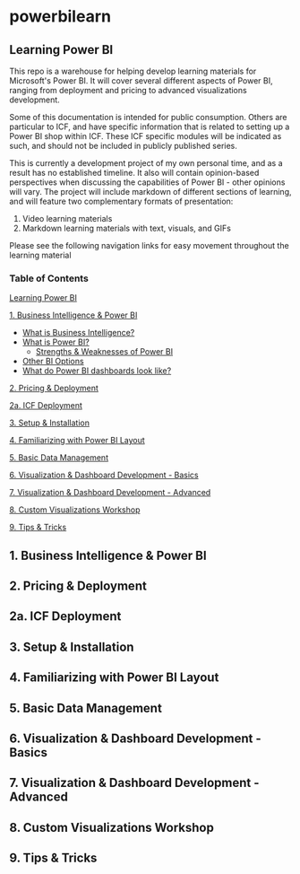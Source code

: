 # powerbilearn

## Learning Power BI
This repo is a warehouse for helping develop learning materials for Microsoft's Power BI. It will cover several different aspects of Power BI, ranging from deployment and pricing to advanced visualizations development.

Some of this documentation is intended for public consumption. Others are particular to ICF, and have specific information that is related to setting up a Power BI shop within ICF. These ICF specific modules will be indicated as such, and should not be included in publicly published series.

This is currently a development project of my own personal time, and as a result has no established timeline. It also will contain opinion-based perspectives when discussing the capabilities of Power BI - other opinions will vary. The project will include markdown of different sections of learning, and will feature two complementary formats of presentation:
1. Video learning materials
2. Markdown learning materials with text, visuals, and GIFs

Please see the following navigation links for easy movement throughout the learning material
### Table of Contents
[Learning Power BI](https://github.com/ErikKBethke/powerbilearn#learning-power-bi)  

[1. Business Intelligence & Power BI](https://github.com/ErikKBethke/powerbilearn/blob/master/docs/Business%20Intelligence%20%26%20Power%20BI.md#1-business-intelligence--power-bi)  
  * [What is Business Intelligence?](https://github.com/ErikKBethke/powerbilearn/blob/master/docs/Business%20Intelligence%20%26%20Power%20BI.md#what-is-business-intelligence)
  * [What is Power BI?](https://github.com/ErikKBethke/powerbilearn/blob/master/docs/Business%20Intelligence%20%26%20Power%20BI.md#what-is-power-bi)
    - [Strengths & Weaknesses of Power BI](https://github.com/ErikKBethke/powerbilearn/blob/master/docs/Business%20Intelligence%20%26%20Power%20BI.md#strengths--weaknesses-of-power-bi)
  * [Other BI Options](https://github.com/ErikKBethke/powerbilearn/blob/master/docs/Business%20Intelligence%20%26%20Power%20BI.md#other-bi-options)
  * [What do Power BI dashboards look like?](https://github.com/ErikKBethke/powerbilearn/blob/master/docs/Business%20Intelligence%20%26%20Power%20BI.md#what-do-power-bi-dashboards-look-like)

[2. Pricing & Deployment](https://github.com/ErikKBethke/powerbilearn#2-pricing--deployment)  

[2a. ICF Deployment](https://github.com/ErikKBethke/powerbilearn#2a-icf-deployment)  

[3. Setup & Installation](https://github.com/ErikKBethke/powerbilearn#3-setup--installation)  

[4. Familiarizing with Power BI Layout](https://github.com/ErikKBethke/powerbilearn#4-familiarizing-with-power-bi-layout)  

[5. Basic Data Management ](https://github.com/ErikKBethke/powerbilearn#5-basic-data-management)  

[6. Visualization & Dashboard Development - Basics](https://github.com/ErikKBethke/powerbilearn#6-visualization--dashboard-development---basics)  

[7. Visualization & Dashboard Development - Advanced](https://github.com/ErikKBethke/powerbilearn#7-visualization--dashboard-development---advanced)  

[8. Custom Visualizations Workshop](https://github.com/ErikKBethke/powerbilearn#8-custom-visualizations-workshop)  

[9. Tips & Tricks](https://github.com/ErikKBethke/powerbilearn#9-tips--tricks)  

## 1. Business Intelligence & Power BI


## 2. Pricing & Deployment

## 2a. ICF Deployment

## 3. Setup & Installation

## 4. Familiarizing with Power BI Layout

## 5. Basic Data Management

## 6. Visualization & Dashboard Development - Basics

## 7. Visualization & Dashboard Development - Advanced

## 8. Custom Visualizations Workshop

## 9. Tips & Tricks
